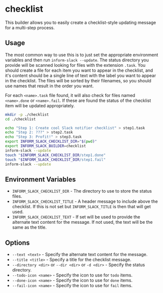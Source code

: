 # checklist #

This builder allows you to easily create a checklist-style updating
message for a multi-step process.

## Usage ##

The most common way to use this is to just set the appropriate
environment variables and then run `inform-slack --update`.  The
status directory you provide will be scanned looking for files with
the extension `.task`.  You should create a file for each item you
want to appear in the checklist, and it's content should be a single
line of text with the label you want to appear in the checklist.  The
files will be sorted by their filenames, so you should use names that
result in the order you want.

For each `<name>.task` file found, it will also check for files named
`<name>.done` or `<name>.fail`.  If these are found the status of the
checklist item will be updated appropriately.

```sh
mkdir -p ./checklist
cd ./checklist

echo "Step 1: Create cool Slack notifier checklist" > step1.task
echo "Step 2: ???" > step2.task
echo "Step 3: Profit!" > step3.task
export INFORM_SLACK_CHECKLIST_DIR="$(pwd)"
export INFORM_SLACK_BUILDER=checklist
inform-slack --update
touch "$INFORM_SLACK_CHECKLIST_DIR/step1.done"
touch "$INFORM_SLACK_CHECKLIST_DIR/step1.fail"
inform-slack --update
```

## Environment Variables ##

 * `INFORM_SLACK_CHECKLIST_DIR` - The directory to use to store the
   status files.
 * `INFORM_SLACK_CHECKLIST_TITLE` - A header message to include above
   the checklist.  If this is not set but `INFORM_SLACK_TITLE` is then
   that will get used.
 * `INFORM_SLACK_CHECKLIST_TEXT` - If set will be used to provide the
   alternate text content for the message.  If not used, the text will
   be the same as the title.

## Options ##

 * `--text <text>` - Specify the alternate text content for the message.
 * `--title <title>` - Specify a title for the checklist message.
 * `--directory <dir>` or `--dir <dir>` or `-d <dir>` - Specify the
   status directory.
 * `--todo-icon <name>` - Specify the icon to use for `todo` items.
 * `--done-icon <name>` - Specify the icon to use for `done` items.
 * `--fail-icon <name>` - Specify the icon to use for `fail` items.
